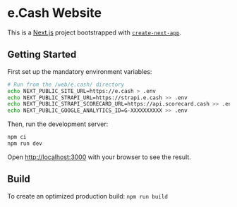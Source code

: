 # e.Cash Website

This is a [Next.js](https://nextjs.org) project bootstrapped with [`create-next-app`](https://nextjs.org/docs/app/api-reference/cli/create-next-app).

## Getting Started

First set up the mandatory environment variables:

```bash
# Run from the /web/e.cash/ directory
echo NEXT_PUBLIC_SITE_URL=https://e.cash > .env
echo NEXT_PUBLIC_STRAPI_URL=https://strapi.e.cash >> .env
echo NEXT_PUBLIC_STRAPI_SCORECARD_URL=https://api.scorecard.cash >> .env
echo NEXT_PUBLIC_GOOGLE_ANALYTICS_ID=G-XXXXXXXXXX >> .env
```

Then, run the development server:

```bash
npm ci
npm run dev
```

Open [http://localhost:3000](http://localhost:3000) with your browser to see the result.

## Build

To create an optimized production build: `npm run build`
